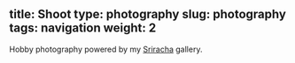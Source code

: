 title: Shoot
type: photography
slug: photography
tags: navigation
weight: 2
---

Hobby photography powered by my
[Sriracha](http://github.com/ngokevin/sriracha) gallery.

